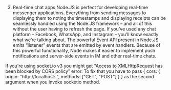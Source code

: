 3. Real-time chat apps
Node.JS is perfect for developing real-time messenger applications. Everything from sending messages to displaying them to noting the timestamps and displaying receipts can be seamlessly handled using the Node.JS framework – and all of this without the user having to refresh the page. If you’ve used any chat platform – Facebook, WhatsApp, and Instagram – you’ll know exactly what we’re talking about.
The powerful Event API present in Node.JS emits “listener” events that are emitted by event handlers. Because of this powerful functionality, Node makes it easier to implement push notifications and server-side events in IM and other real-time chats.

If you're using socket.io v3 you might get "Access to XMLHttpRequest has been blocked by CORS policy” error.
To fix that you have to pass {  cors: { origin: "http://localhost: <yourport>", methods: ["GET", "POST"] } } as the second
argument when you invoke socketio method.
